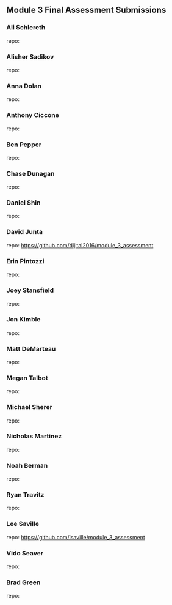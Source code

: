 ## Module 3 Final Assessment Submissions

### Ali Schlereth
repo:

### Alisher Sadikov
repo:

### Anna Dolan
repo:

### Anthony Ciccone
repo:

### Ben Pepper
repo:

### Chase Dunagan
repo:

### Daniel Shin
repo:

### David Junta
repo: https://github.com/dijital2016/module_3_assessment

### Erin Pintozzi
repo:

### Joey Stansfield
repo:

### Jon Kimble
repo:

### Matt DeMarteau
repo:

### Megan Talbot
repo:

### Michael Sherer
repo:

### Nicholas Martinez
repo:

### Noah Berman
repo:

### Ryan Travitz
repo:

### Lee Saville
repo: https://github.com/lsaville/module_3_assessment

### Vido Seaver
repo:

### Brad Green
repo:
